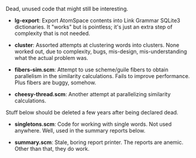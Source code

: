 Dead, unused code that might still be interesting.

* __lg-export__: Export AtomSpace contents into Link Grammar SQLite3
    dictionaries. It "works" but is pointless; it's just an extra
    step of complexity that is not needed.

* __cluster__: Assorted attempts at clustering words into clusters.
    None worked out, due to complexity, bugs, mis-design,
    mis-understanding what the actual problem was.

* __fibers-sim.scm__: Attempt to use scheme/guile fibers to obtain
    parallelism in the similarity calculations. Fails to improve
    performance. Plus fibers are buggy, somehow.

* __cheesy-thread.scm__: Another attempt at parallelizing similarity
    calculations.
 
Stuff below should be deleted a few years after being declared dead.

* __singletons.scm__: Code for working with single words.  Not used
    anywhere. Well, used in the summary reports below.

* __summary.scm__: Stale, boring report printer. The reports are anemic.
    Other than that, they do work.

